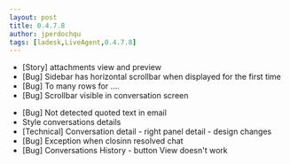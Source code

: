 ```yaml
---
layout: post
title: 0.4.7.8
author: jperdochqu
tags: [ladesk,LiveAgent,0.4.7.8]
---
```


- [Story] attachments view and preview
- [Bug] Sidebar has horizontal scrollbar when displayed for the first time
- [Bug] To many rows for ....
- [Bug] Scrollbar visible in conversation screen

<!--more-->

- [Bug] Not detected quoted text in email
- Style conversations details
- [Technical] Conversation detail - right panel detail - design changes
- [Bug] Exception when closinn resolved chat
- [Bug] Conversations History - button View doesn't work
